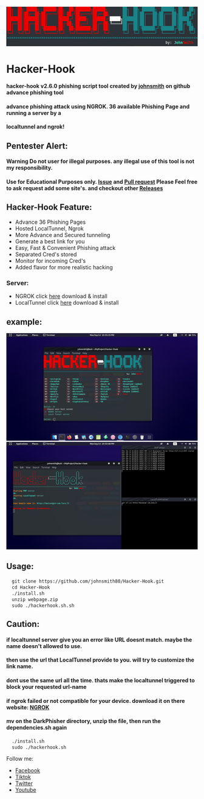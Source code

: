 ![](img/banner.png)
# Hacker-Hook
#### hacker-hook v2.6.0 phishing script tool created by [johnsmith](https://github.com/johnsmith80) on github advance phishing tool
#### advance phishing attack using NGROK. 36 available Phishing Page and running a server by a
#### localtunnel and ngrok!

## Pentester Alert:
#### Warning Do not user for illegal purposes. any illegal use of this tool is not my responsibility.
#### Use for Educational Purposes only. [Issue](https://github.com/johnsmith80/Hacker-Hook/issues) and [Pull request](https://github.com/johnsmith80/Hacker-Hook/pulls) Please Feel free to ask request add some site's. and checkout other [Releases](https://github.com/johnsmith80/Hacker-Hook/releases)

## Hacker-Hook Feature:
+ Advance 36 Phishing Pages
+ Hosted LocalTunnel, Ngrok
+ More Advance and Secured tunneling
+ Generate a best link for you
+ Easy, Fast & Convenient Phishing attack
+ Separated Cred's stored
+ Monitor for incoming Cred's
+ Added flavor for more realistic hacking


### Server:
+ NGROK click [here](https://ngrok.com/) download & install
+ LocalTunnel click [here](https://www.npmjs.com/package/localtunnel) download & install
## example:

<img src="img/image.png" width="800" >
<img src="img/image2.png" width="800" >

## Usage:
```
  git clone https://github.com/johnsmith80/Hacker-Hook.git
  cd Hacker-Hook
  ./install.sh
  unzip webpage.zip
  sudo ./hackerhook.sh.sh
```
## Caution:
#### if localtunnel server give you an error like URL doesnt match. maybe the name doesn't allowed to use.
#### then use the url that LocalTunnel provide to you. will try to customize the link name.
#### dont use the same url all the time. thats make the localtunnel triggered to block your requested url-name
#### if ngrok failed or not compatible for your device. download it on there website: [NGROK](https://ngrok.com/)
#### mv on the DarkPhisher directory, unzip the file, then run the dependencies.sh again
```  
  ./install.sh
  sudo ./hackerhook.sh
```

Follow me:
+ [Facebook](https://web.facebook.com/h4ckitnow)
+ [Tiktok](https://www.tiktok.com/@johnsmith0911)
+ [Twitter](https://twitter.com/J0hnSm1th80)
+ [Youtube](https://www.youtube.com/channel/UCV5gF3dWxUOFoGA7P9NGviQ)
